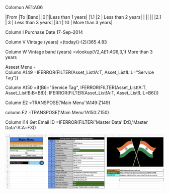 Colomun AE1:AG6

|From	|To	|Band|
|0|1|Less than 1 years|
|1.1 	|2	 | Less than 2 years|
|	||	||
|2.1	 | 3	 | Less than 3 years|
|3.1	| 10	 | More than 3 years|

Column I 
Purchase Date
17-Sep-2014

Column V
Vintage (years) =(today()-I2)/365
4.83

Column W
Vintage band (years) =vlookup(V2,$AE$1:$AG$6,3,1)
More than 3 years

Assest Menu -  
Column A149 
=IFERROR(FILTER(Asset_List!A:T, Asset_List!L:L="Service Tag"))

Column A150 
=if(B6="Service Tag", IFERROR(FILTER(Asset_List!A:T, Asset_List!B:B=B8)), IFERROR(FILTER(Asset_List!A:T, Asset_List!L:L=B6)))

Column E2
=TRANSPOSE('Main Menu'!A149:Z149)

column F2
=TRANSPOSE('Main Menu'!A150:Z150)

Column I14
Get Email ID =IFERROR(FILTER('Master Data'!D:D,'Master Data'!A:A=F3))

![Screenshot](/Assets%20MGMT%20Automation/main_menu.png)
